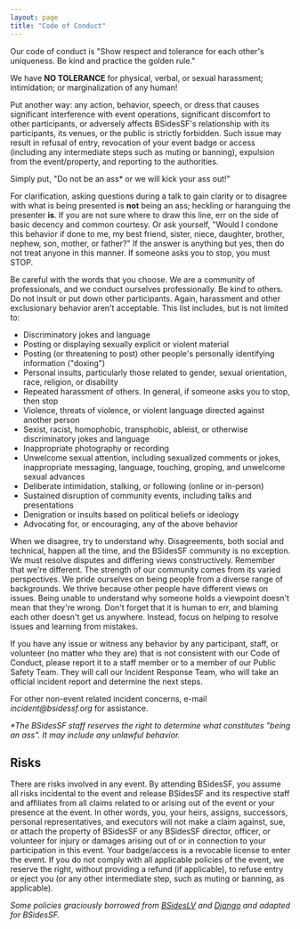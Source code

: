 ```yaml
---
layout: page
title: "Code of Conduct"
---
```


Our code of conduct is "Show respect and tolerance for each other's uniqueness. Be kind and practice the golden rule."

We have **NO TOLERANCE** for physical, verbal, or sexual harassment; intimidation; or marginalization of any human!

Put another way: any action, behavior, speech, or dress that causes significant interference with event operations, significant discomfort to other participants, or adversely affects BSidesSF's relationship with its participants, its venues, or the public is strictly forbidden. Such issue may result in refusal of entry, revocation of your event badge or access (including any intermediate steps such as muting or banning), expulsion from the event/property, and reporting to the authorities.

Simply put, "Do not be an ass* or we will kick your ass out!"

For clarification, asking questions during a talk to gain clarity or to disagree with what is being presented is **not** being an ass; heckling or haranguing the presenter **is**. If you are not sure where to draw this line, err on the side of basic decency and common courtesy. Or ask yourself, "Would I condone this behavior if done to me, my best friend, sister, niece, daughter, brother, nephew, son, mother, or father?" If the answer is anything but yes, then do not treat anyone in this manner. If someone asks you to stop, you must STOP.

Be careful with the words that you choose. We are a community of professionals, and we conduct ourselves professionally. Be kind to others. Do not insult or put down other participants. Again, harassment and other exclusionary behavior aren't acceptable. This list includes, but is not limited to:

* Discriminatory jokes and language
* Posting or displaying sexually explicit or violent material
* Posting (or threatening to post) other people's personally identifying information ("doxing")
* Personal insults, particularly those related to gender, sexual orientation, race, religion, or disability
* Repeated harassment of others. In general, if someone asks you to stop, then stop
* Violence, threats of violence, or violent language directed against another person
* Sexist, racist, homophobic, transphobic, ableist, or otherwise discriminatory jokes and language
* Inappropriate photography or recording
* Unwelcome sexual attention, including sexualized comments or jokes, inappropriate messaging, language, touching, groping, and unwelcome sexual advances
* Deliberate intimidation, stalking, or following (online or in-person)
* Sustained disruption of community events, including talks and presentations
* Denigration or insults based on political beliefs or ideology
* Advocating for, or encouraging, any of the above behavior

When we disagree, try to understand why. Disagreements, both social and technical, happen all the time, and the BSidesSF community is no exception. We must resolve disputes and differing views constructively. Remember that we're different. The strength of our community comes from its varied perspectives. We pride ourselves on being people from a diverse range of backgrounds. We thrive because other people have different views on issues. Being unable to understand why someone holds a viewpoint doesn't mean that they're wrong. Don't forget that it is human to err, and blaming each other doesn't get us anywhere. Instead, focus on helping to resolve issues and learning from mistakes.

If you have any issue or witness any behavior by any participant, staff, or volunteer (no matter who they are) that is not consistent with our Code of Conduct, please report it to a staff member or to a member of our Public Safety Team. They will call our Incident Response Team, who will take an official incident report and determine the next steps.

For other non-event related incident concerns, e-mail _incident@bsidessf.org_ for assistance.

*\*The BSidesSF staff reserves the right to determine what constitutes "being an ass". It may include any unlawful behavior.*

## Risks

There are risks involved in any event. By attending BSidesSF, you assume all risks incidental to the event and release BSidesSF and its respective staff and affiliates from all claims related to or arising out of the event or your presence at the event. In other words, you, your heirs, assigns, successors, personal representatives, and executors will not make a claim against, sue, or attach the property of BSidesSF or any BSidesSF director, officer, or volunteer for injury or damages arising out of or in connection to your participation in this event. Your badge/access is a revocable license to enter the event. If you do not comply with all applicable policies of the event, we reserve the right, without providing a refund (if applicable), to refuse entry or eject you (or any other intermediate step, such as muting or banning, as applicable).

_Some policies graciously borrowed from [BSidesLV](https://www.bsideslv.org/) and [Django](https://www.djangoproject.com/) and adapted for BSidesSF._
